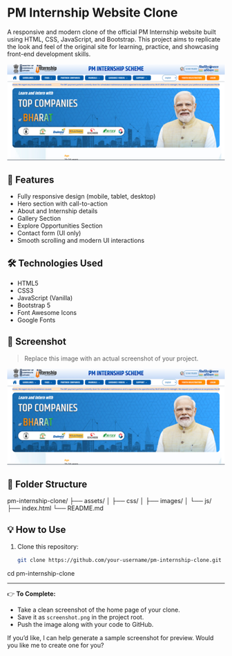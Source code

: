 # PM Internship Website Clone

A responsive and modern clone of the official PM Internship website built using HTML, CSS, JavaScript, and Bootstrap. This project aims to replicate the look and feel of the original site for learning, practice, and showcasing front-end development skills.

![PM Internship Clone Preview](./screenshot.png)

## 🚀 Features

- Fully responsive design (mobile, tablet, desktop)
- Hero section with call-to-action
- About and Internship details
- Gallery Section
- Explore Opportunities Section
- Contact form (UI only)
- Smooth scrolling and modern UI interactions

## 🛠 Technologies Used

- HTML5
- CSS3
- JavaScript (Vanilla)
- Bootstrap 5
- Font Awesome Icons
- Google Fonts

## 📸 Screenshot

> Replace this image with an actual screenshot of your project.

![Project Screenshot](./screenshot.png)

## 📂 Folder Structure
pm-internship-clone/
├── assets/
│ ├── css/
│ ├── images/
│ └── js/
├── index.html
└── README.md


## 💡 How to Use

1. Clone this repository:
   ```bash
   git clone https://github.com/your-username/pm-internship-clone.git

cd pm-internship-clone


---

👉 **To Complete:**
- Take a clean screenshot of the home page of your clone.
- Save it as `screenshot.png` in the project root.
- Push the image along with your code to GitHub.

If you’d like, I can help generate a sample screenshot for preview. Would you like me to create one for you?

